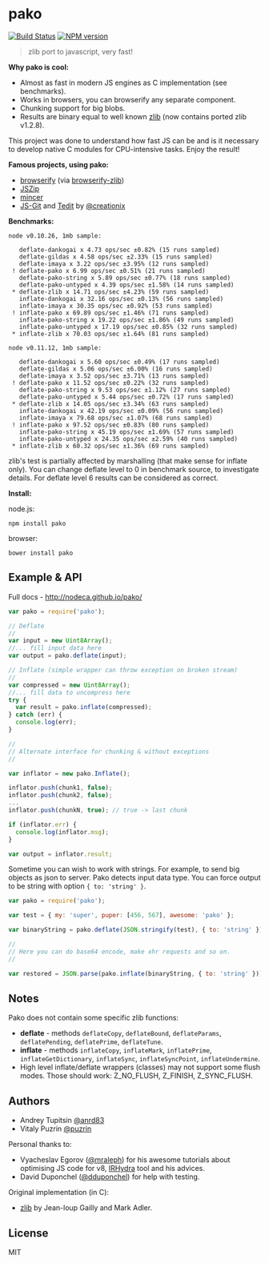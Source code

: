 pako
==========================================

[![Build Status](https://travis-ci.org/nodeca/pako.svg?branch=master)](https://travis-ci.org/nodeca/pako)
[![NPM version](https://img.shields.io/npm/v/pako.svg)](https://www.npmjs.org/package/pako)

> zlib port to javascript, very fast!

__Why pako is cool:__

- Almost as fast in modern JS engines as C implementation (see benchmarks).
- Works in browsers, you can browserify any separate component.
- Chunking support for big blobs.
- Results are binary equal to well known [zlib](http://www.zlib.net/) (now contains ported zlib v1.2.8).

This project was done to understand how fast JS can be and is it necessary to
develop native C modules for CPU-intensive tasks. Enjoy the result!


__Famous projects, using pako:__

- [browserify](http://browserify.org/) (via [browserify-zlib](https://github.com/devongovett/browserify-zlib))
- [JSZip](http://stuk.github.io/jszip/)
- [mincer](https://github.com/nodeca/mincer)
- [JS-Git](https://github.com/creationix/js-git) and
  [Tedit](https://chrome.google.com/webstore/detail/tedit-development-environ/ooekdijbnbbjdfjocaiflnjgoohnblgf)
  by [@creationix](https://github.com/creationix)


__Benchmarks:__

```
node v0.10.26, 1mb sample:

   deflate-dankogai x 4.73 ops/sec ±0.82% (15 runs sampled)
   deflate-gildas x 4.58 ops/sec ±2.33% (15 runs sampled)
   deflate-imaya x 3.22 ops/sec ±3.95% (12 runs sampled)
 ! deflate-pako x 6.99 ops/sec ±0.51% (21 runs sampled)
   deflate-pako-string x 5.89 ops/sec ±0.77% (18 runs sampled)
   deflate-pako-untyped x 4.39 ops/sec ±1.58% (14 runs sampled)
 * deflate-zlib x 14.71 ops/sec ±4.23% (59 runs sampled)
   inflate-dankogai x 32.16 ops/sec ±0.13% (56 runs sampled)
   inflate-imaya x 30.35 ops/sec ±0.92% (53 runs sampled)
 ! inflate-pako x 69.89 ops/sec ±1.46% (71 runs sampled)
   inflate-pako-string x 19.22 ops/sec ±1.86% (49 runs sampled)
   inflate-pako-untyped x 17.19 ops/sec ±0.85% (32 runs sampled)
 * inflate-zlib x 70.03 ops/sec ±1.64% (81 runs sampled)

node v0.11.12, 1mb sample:

   deflate-dankogai x 5.60 ops/sec ±0.49% (17 runs sampled)
   deflate-gildas x 5.06 ops/sec ±6.00% (16 runs sampled)
   deflate-imaya x 3.52 ops/sec ±3.71% (13 runs sampled)
 ! deflate-pako x 11.52 ops/sec ±0.22% (32 runs sampled)
   deflate-pako-string x 9.53 ops/sec ±1.12% (27 runs sampled)
   deflate-pako-untyped x 5.44 ops/sec ±0.72% (17 runs sampled)
 * deflate-zlib x 14.05 ops/sec ±3.34% (63 runs sampled)
   inflate-dankogai x 42.19 ops/sec ±0.09% (56 runs sampled)
   inflate-imaya x 79.68 ops/sec ±1.07% (68 runs sampled)
 ! inflate-pako x 97.52 ops/sec ±0.83% (80 runs sampled)
   inflate-pako-string x 45.19 ops/sec ±1.69% (57 runs sampled)
   inflate-pako-untyped x 24.35 ops/sec ±2.59% (40 runs sampled)
 * inflate-zlib x 60.32 ops/sec ±1.36% (69 runs sampled)
```

zlib's test is partially affected by marshalling (that make sense for inflate only).
You can change deflate level to 0 in benchmark source, to investigate details.
For deflate level 6 results can be considered as correct.

__Install:__

node.js:

```
npm install pako
```

browser:

```
bower install pako
```


Example & API
-------------

Full docs - http://nodeca.github.io/pako/

```javascript
var pako = require('pako');

// Deflate
//
var input = new Uint8Array();
//... fill input data here
var output = pako.deflate(input);

// Inflate (simple wrapper can throw exception on broken stream)
//
var compressed = new Uint8Array();
//... fill data to uncompress here
try {
  var result = pako.inflate(compressed);
} catch (err) {
  console.log(err);
}

//
// Alternate interface for chunking & without exceptions
//

var inflator = new pako.Inflate();

inflator.push(chunk1, false);
inflator.push(chunk2, false);
...
inflator.push(chunkN, true); // true -> last chunk

if (inflator.err) {
  console.log(inflator.msg);
}

var output = inflator.result;

```

Sometime you can wish to work with strings. For example, to send
big objects as json to server. Pako detects input data type. You can
force output to be string with option `{ to: 'string' }`.

```javascript
var pako = require('pako');

var test = { my: 'super', puper: [456, 567], awesome: 'pako' };

var binaryString = pako.deflate(JSON.stringify(test), { to: 'string' });

//
// Here you can do base64 encode, make xhr requests and so on.
//

var restored = JSON.parse(pako.inflate(binaryString, { to: 'string' }));
```


Notes
-----

Pako does not contain some specific zlib functions:

- __deflate__ -  methods `deflateCopy`, `deflateBound`, `deflateParams`,
  `deflatePending`, `deflatePrime`, `deflateTune`.
- __inflate__ - methods `inflateCopy`, `inflateMark`,
  `inflatePrime`, `inflateGetDictionary`, `inflateSync`, `inflateSyncPoint`, `inflateUndermine`.
- High level inflate/deflate wrappers (classes) may not support some flush
  modes. Those should work: Z_NO_FLUSH, Z_FINISH, Z_SYNC_FLUSH.


Authors
-------

- Andrey Tupitsin [@anrd83](https://github.com/andr83)
- Vitaly Puzrin [@puzrin](https://github.com/puzrin)

Personal thanks to:

- Vyacheslav Egorov ([@mraleph](https://github.com/mraleph)) for his awesome
  tutorials about optimising JS code for v8, [IRHydra](http://mrale.ph/irhydra/)
  tool and his advices.
- David Duponchel ([@dduponchel](https://github.com/dduponchel)) for help with
  testing.

Original implementation (in C):

- [zlib](http://zlib.net/) by Jean-loup Gailly and Mark Adler.


License
-------

MIT
